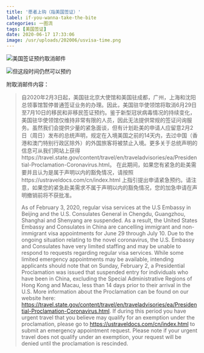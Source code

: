 ```yaml
---
title: '愿者上钩（指美国签证）'
label: if-you-wanna-take-the-bite
categories: 一图流
tags: [美国签证]
date: 2020-06-17 17:33:06
image: /usr/uploads/202006/usvisa-time.png
---
```


![美国签证预约取消邮件](/usr/uploads/202006/usvisa-mail.png)

![但这段时间仍然可以预约](/usr/uploads/202006/usvisa-time.png)

附取消邮件内容：

> 自2020年2月3日起，美国驻北京大使馆和美国驻成都，广州，上海和沈阳总领事馆暂停普通签证业务的办理。因此，美国驻华使领馆将取消6月29日至7月10日的移民和非移民签证预约。鉴于新型冠状病毒情况的持续变化，美国驻华使领馆仅维持非常有限的人员，因此无法提供常规的签证问询服务。虽然我们会提供少量的紧急面谈，但有计划赴美的申请人应留意2月2日（周日）发布的总统声明，规定在入境美国之前的14天内，去过中国（香港和澳门特别行政区除外）的外国旅客将被禁止入境。更多关于总统声明的信息可从我们网站上获得https://travel.state.gov/content/travel/en/traveladvisories/ea/Presidential-Proclamation-Coronavirus.html。 在此期间，如果您有紧急的赴美需要并且认为是属于声明以内的豁免情况，请按照https://ustraveldocs.com/cn/index.html 上指引提出申请紧急预约。请注意，如果您的紧急赴美需求不属于声明以内的豁免情况，您的加急申请在声明撤销前将不获批准。
>
> As of February 3, 2020, regular visa services at the U.S Embassy in Beijing and the U.S. Consulates General in Chengdu, Guangzhou, Shanghai and Shenyang are suspended. As a result, the United States Embassy and Consulates in China are cancelling immigrant and non-immigrant visa appointments for June 29 through July 10. Due to the ongoing situation relating to the novel coronavirus, the U.S. Embassy and Consulates have very limited staffing and may be unable to respond to requests regarding regular visa services.  While some limited emergency appointments may be available, intending applicants should note that on Sunday, February 2, a Presidential Proclamation was issued that suspended entry for individuals who have been in China, excluding the Special Administrative Regions of Hong Kong and Macau, less than 14 days prior to their arrival in the U.S.  More information about the Proclamation can be found on our website here: https://travel.state.gov/content/travel/en/traveladvisories/ea/Presidential-Proclamation-Coronavirus.html.
If during this period you have urgent travel that you believe may qualify for an exemption under the proclamation, please go to https://ustraveldocs.com/cn/index.html to submit an emergency appointment request. Please note if your urgent travel does not qualify under an exemption, your request will be denied until the proclamation is rescinded.